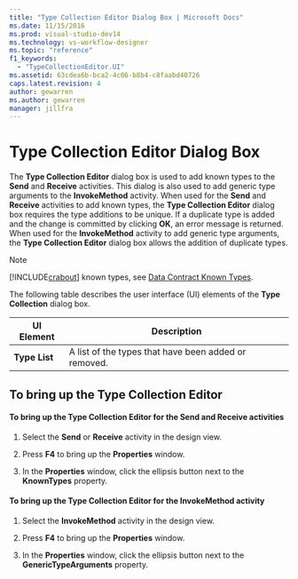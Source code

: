 ```yaml
---
title: "Type Collection Editor Dialog Box | Microsoft Docs"
ms.date: 11/15/2016
ms.prod: visual-studio-dev14
ms.technology: vs-workflow-designer
ms.topic: "reference"
f1_keywords: 
  - "TypeCollectionEditor.UI"
ms.assetid: 63cdea6b-bca2-4c06-b8b4-c8faabd40726
caps.latest.revision: 4
author: gewarren
ms.author: gewarren
manager: jillfra
---
```

# Type Collection Editor Dialog Box
The **Type Collection Editor** dialog box is used to add known types to the **Send** and **Receive** activities. This dialog is also used to add generic type arguments to the **InvokeMethod** activity. When used for the **Send** and **Receive** activities to add known types, the **Type Collection Editor** dialog box requires the type additions to be unique. If a duplicate type is added and the change is committed by clicking **OK**, an error message is returned. When used for the **InvokeMethod** activity to add generic type arguments, the **Type Collection Editor** dialog box allows the addition of duplicate types.  
  
> [!NOTE]
> [!INCLUDE[crabout](../includes/crabout-md.md)] known types, see [Data Contract Known Types](https://msdn.microsoft.com/library/1a0baea1-27b7-470d-9136-5bbad86c4337).  
  
 The following table describes the user interface (UI) elements of the **Type Collection** dialog box.  
  
|UI Element|Description|  
|----------------|-----------------|  
|**Type List**|A list of the types that have been added or removed.|  
  
## To bring up the Type Collection Editor  
  
#### To bring up the Type Collection Editor for the Send and Receive activities  
  
1. Select the **Send** or **Receive** activity in the design view.  
  
2. Press **F4** to bring up the **Properties** window.  
  
3. In the **Properties** window, click the ellipsis button next to the **KnownTypes** property.  
  
#### To bring up the Type Collection Editor for the InvokeMethod activity  
  
1. Select the **InvokeMethod** activity in the design view.  
  
2. Press **F4** to bring up the **Properties** window.  
  
3. In the **Properties** window, click the ellipsis button next to the **GenericTypeArguments** property.